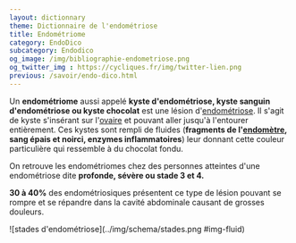 ```yaml
---
layout: dictionnary
theme: Dictionnaire de l'endométriose
title: Endométriome
category: EndoDico
subcategory: Endodico
og_image: /img/bibliographie-endometriose.png
og_twitter_img : https://cycliques.fr/img/twitter-lien.png
previous: /savoir/endo-dico.html
---
```


Un **endométriome** aussi appelé **kyste d'endométriose, kyste sanguin d'endométriose ou kyste chocolat** est une lésion d'[endométriose](/savoir/endometriose.html). Il s'agit de kyste s'insérant sur l'[ovaire](/endo-dico/ovaire.html) et pouvant aller jusqu'à l'entourer entièrement. Ces kystes sont rempli de fluides (**fragments de l'[endomètre](/endo-dico/endometre.html), sang épais et noirci, enzymes inflammatoires**) leur donnant cette couleur particulière qui ressemble à du chocolat fondu.

On retrouve les endométriomes chez des personnes atteintes d'une endométriose dite **profonde, sévère ou stade 3 et 4.**

**30 à 40%** des endométriosiques présentent ce type de lésion pouvant se rompre et se répandre dans la cavité abdominale causant de grosses douleurs.

![stades d'endométriose](../img/schema/stades.png #img-fluid)